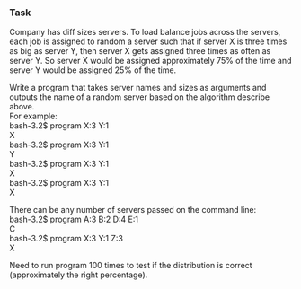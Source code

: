 ### Task
Company has diff sizes servers. To load balance jobs across the servers, 
each job is assigned to random a server such that if server X is three times 
as big as server Y, then server X gets assigned three times as often as server Y.
So server X would be assigned approximately 75% of the time and server Y 
would be assigned 25% of the time.

Write a program that takes server names and sizes as arguments and outputs the name 
of a random server based on the algorithm describe above.  
For example:  
bash-3.2$ program X:3 Y:1  
X  
bash-3.2$ program X:3 Y:1  
Y  
bash-3.2$ program X:3 Y:1  
X  
bash-3.2$ program X:3 Y:1  
X

There can be any number of servers passed on the command line:  
bash-3.2$ program A:3 B:2 D:4 E:1  
C  
bash-3.2$ program X:3 Y:1 Z:3  
X

Need to run program 100 times to test if the distribution is correct 
(approximately the right percentage).

